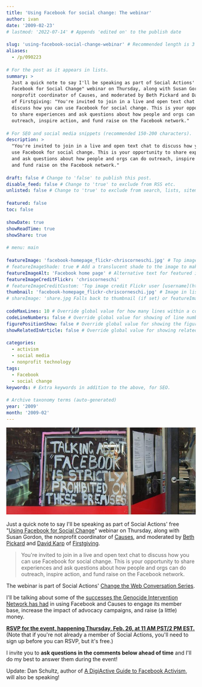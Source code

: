 ```yaml
---
title: 'Using Facebook for social change: The webinar'
author: ivan
date: '2009-02-23'
# lastmod: '2022-07-14' # Appends 'edited on' to the publish date

slug: 'using-facebook-social-change-webinar' # Recommended length is 3 to 5 words.
aliases:
  - /p/090223

# For the post as it appears in lists.
summary: >
  Just a quick note to say I'll be speaking as part of Social Actions' "Using
  Facebook for Social Change" webinar on Thursday, along with Susan Gordon, the
  nonprofit coordinator of Causes, and moderated by Beth Pickard and David Karp
  of Firstgiving: "You're invited to join in a live and open text chat to
  discuss how you can use Facebook for social change. This is your opportunity
  to share experiences and ask questions about how people and orgs can do
  outreach, inspire action, and fund raise on the Facebook network."

# For SEO and social media snippets (recommended 150-200 characters).
description: >
  "You're invited to join in a live and open text chat to discuss how you can
  use Facebook for social change. This is your opportunity to share experiences
  and ask questions about how people and orgs can do outreach, inspire action,
  and fund raise on the Facebook network."

draft: false # Change to 'false' to publish this post.
disable_feed: false # Change to 'true' to exclude from RSS etc.
unlisted: false # Change to 'true' to exclude from search, lists, sitemaps, and feeds.

featured: false
toc: false

showDate: true
showReadTime: true
showShare: true

# menu: main

featureImage: 'facebook-homepage_flickr-chriscorneschi.jpg' # Top image on post.
# featureImageShade: true # Add a translucent shade to the image to make overlaid text easier to read.
featureImageAlt: 'Facebook home page' # Alternative text for featured image.
featureImageCreditFlickr: 'chriscorneschi'
# featureImageCreditCustom: 'Top image credit Flickr user [username](https://www.flickr.com/photos/username).'
thumbnail: 'facebook-homepage_flickr-chriscorneschi.jpg' # Image in lists of posts.
# shareImage: 'share.jpg Falls back to thumbnail (if set) or featureImage.

codeMaxLines: 10 # Override global value for how many lines within a code block before auto-collapsing.
codeLineNumbers: false # Override global value for showing of line numbers within code block.
figurePositionShow: false # Override global value for showing the figure label.
showRelatedInArticle: false # Override global value for showing related posts in this series at the end of the content.

categories:
  - activism
  - social media
  - nonprofit technology
tags:
  - Facebook
  - social change
keywords: # Extra keywords in addition to the above, for SEO.

# Archive taxonomy terms (auto-generated)
year: '2009'
month: '2009-02'
---
```


![Talking about 'Facebook' is strictly prohibited on these premises](facebook-prohibited_flickr-avlxyz.jpg 'Image credit Flickr user avlxyz')

Just a quick note to say I'll be speaking as part of Social Actions' free
"[Using Facebook for Social Change](https://web.archive.org/web/20130214111207/http://my.socialactions.com/events/using-facebook-for-social)"
webinar on Thursday, along with Susan Gordon, the nonprofit coordinator of
[Causes](https://web.archive.org/web/20100212133059/http://www.causes.com:80/),
and moderated by
[Beth Pickard](https://web.archive.org/web/20090227143802/http://www.firstgiving.com/triathabeth)
and
[David Karp](https://web.archive.org/web/20091211184922/http://www.limeduck.com:80/)
of
[Firstgiving](https://web.archive.org/web/20090211180056/http://firstgiving.com/).

> You're invited to join in a live and open text chat to discuss how you can use
> Facebook for social change. This is your opportunity to share experiences and
> ask questions about how people and orgs can do outreach, inspire action, and
> fund raise on the Facebook network.

The webinar is part of Social Actions'
[Change the Web Conversation Series](https://web.archive.org/web/20130720173600/http://my.socialactions.com/profiles/blogs/change-the-web-conversation).

I'll be talking about some of the
[successes the Genocide Intervention Network has had](//blog/2008/10/using-social-networks-social-change-facebook-myspace-more 'Read about some of the successes')
in using Facebook and Causes to engage its member base, increase the impact of
advocacy campaigns, and raise (a little) money.

**[RSVP for the event, happening Thursday, Feb. 26, at 11 AM PST/2 PM EST.](https://web.archive.org/web/20090225112746/http://my.socialactions.com/events/using-facebook-for-social)**
(Note that if you're not already a member of Social Actions, you'll need to sign
up before you can RSVP, but it's free.)

I invite you to **ask questions in the comments below ahead of time** and I'll
do my best to answer them during the event!

Update: Dan Schultz, author of
[A DigiActive Guide to Facebook Activism](https://web.archive.org/web/20090222135615/http://www.digiactive.org/2008/06/28/guide-a-digiactive-introduction-to-facebook-activism/),
will also be speaking!
